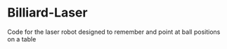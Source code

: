 # Billiard-Laser
Code for the laser robot designed to remember and point at ball positions on a table
